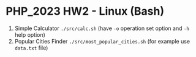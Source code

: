 # PHP_2023 HW2 - Linux (Bash)

1. Simple Calculator `./src/calc.sh` (have `-o` operation set option and `-h` help option)
2. Popular Cities Finder `./src/most_popular_cities.sh` (for example use `data.txt` file)
